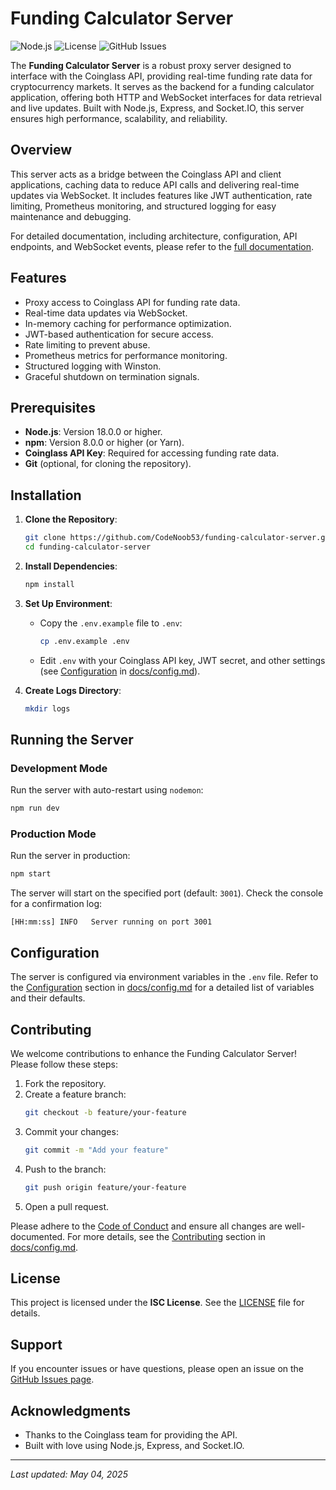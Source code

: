 # Funding Calculator Server

![Node.js](https://img.shields.io/badge/Node.js-18%2B-green.svg)
![License](https://img.shields.io/badge/License-ISC-blue.svg)
![GitHub Issues](https://img.shields.io/github/issues/CodeNoob53/funding-calculator-server.svg)

The **Funding Calculator Server** is a robust proxy server designed to interface with the Coinglass API, providing real-time funding rate data for cryptocurrency markets. It serves as the backend for a funding calculator application, offering both HTTP and WebSocket interfaces for data retrieval and live updates. Built with Node.js, Express, and Socket.IO, this server ensures high performance, scalability, and reliability.

## Overview

This server acts as a bridge between the Coinglass API and client applications, caching data to reduce API calls and delivering real-time updates via WebSocket. It includes features like JWT authentication, rate limiting, Prometheus monitoring, and structured logging for easy maintenance and debugging.

For detailed documentation, including architecture, configuration, API endpoints, and WebSocket events, please refer to the [full documentation](docs/config.md).

## Features

- Proxy access to Coinglass API for funding rate data.
- Real-time data updates via WebSocket.
- In-memory caching for performance optimization.
- JWT-based authentication for secure access.
- Rate limiting to prevent abuse.
- Prometheus metrics for performance monitoring.
- Structured logging with Winston.
- Graceful shutdown on termination signals.

## Prerequisites

- **Node.js**: Version 18.0.0 or higher.
- **npm**: Version 8.0.0 or higher (or Yarn).
- **Coinglass API Key**: Required for accessing funding rate data.
- **Git** (optional, for cloning the repository).

## Installation

1. **Clone the Repository**:
   ```bash
   git clone https://github.com/CodeNoob53/funding-calculator-server.git
   cd funding-calculator-server
   ```

2. **Install Dependencies**:
   ```bash
   npm install
   ```

3. **Set Up Environment**:
   - Copy the `.env.example` file to `.env`:
     ```bash
     cp .env.example .env
     ```
   - Edit `.env` with your Coinglass API key, JWT secret, and other settings (see [Configuration](#configuration) in [docs/config.md](docs/config.md)).

4. **Create Logs Directory**:
   ```bash
   mkdir logs
   ```

## Running the Server

### Development Mode
Run the server with auto-restart using `nodemon`:
```bash
npm run dev
```

### Production Mode
Run the server in production:
```bash
npm start
```

The server will start on the specified port (default: `3001`). Check the console for a confirmation log:
```
[HH:mm:ss] INFO   Server running on port 3001
```

## Configuration

The server is configured via environment variables in the `.env` file. Refer to the [Configuration](#configuration) section in [docs/config.md](docs/config.md) for a detailed list of variables and their defaults.

## Contributing

We welcome contributions to enhance the Funding Calculator Server! Please follow these steps:

1. Fork the repository.
2. Create a feature branch:
   ```bash
   git checkout -b feature/your-feature
   ```
3. Commit your changes:
   ```bash
   git commit -m "Add your feature"
   ```
4. Push to the branch:
   ```bash
   git push origin feature/your-feature
   ```
5. Open a pull request.

Please adhere to the [Code of Conduct](CODE_OF_CONDUCT.md) and ensure all changes are well-documented. For more details, see the [Contributing](#contributing) section in [docs/config.md](docs/config.md).

## License

This project is licensed under the **ISC License**. See the [LICENSE](LICENSE) file for details.

## Support

If you encounter issues or have questions, please open an issue on the [GitHub Issues page](https://github.com/CodeNoob53/funding-calculator-server/issues).

## Acknowledgments

- Thanks to the Coinglass team for providing the API.
- Built with love using Node.js, Express, and Socket.IO.

---

*Last updated: May 04, 2025*